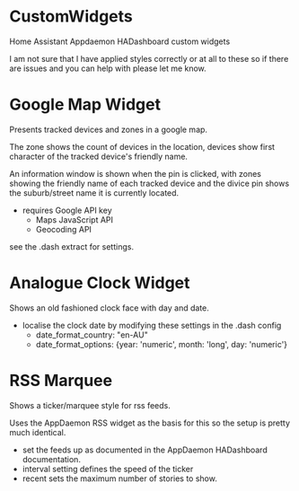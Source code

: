 # CustomWidgets
Home Assistant Appdaemon HADashboard custom widgets

I am not sure that I have applied styles correctly or at all to these so if there are issues and you can help with please let me know. 

# Google Map Widget
Presents tracked devices and zones in a google map. 

The zone shows the count of devices in the location, devices show first character of the tracked device's friendly name. 

An information window is shown when the pin is clicked, with zones showing the friendly name of each tracked device and the divice pin shows the suburb/street name it is currently located.

- requires Google API key
  - Maps JavaScript API
  - Geocoding API
  
see the .dash extract for settings.

# Analogue Clock Widget
Shows an old fashioned clock face with day and date.
- localise the clock date by modifying these settings in the .dash config
  - date_format_country: "en-AU"
  - date_format_options: {year: 'numeric', month: 'long', day: 'numeric'}

# RSS Marquee
Shows a ticker/marquee style for rss feeds. 

Uses the AppDaemon RSS widget as the basis for this so the setup is pretty much identical. 
- set the feeds up as documented in the AppDaemon HADashboard documentation.
- interval setting defines the speed of the ticker
- recent sets the maximum number of stories to show.
